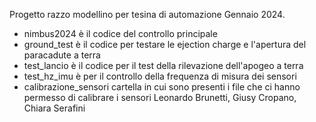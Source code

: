 Progetto razzo modellino per tesina di automazione Gennaio 2024.
- nimbus2024 è il codice del controllo principale
- ground_test è il codice per testare le ejection charge e l'apertura del paracadute a terra
- test_lancio è il codice per il test della rilevazione dell'apogeo a terra
- test_hz_imu è per il controllo della frequenza di misura dei sensori
- calibrazione_sensori cartella in cui sono presenti i file che ci hanno permesso di calibrare i sensori
Leonardo Brunetti, Giusy Cropano, Chiara Serafini
